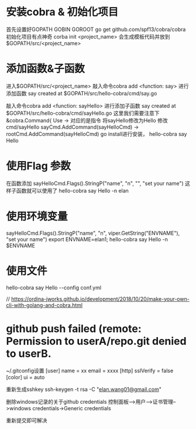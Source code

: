 # 安装cobra & 初始化项目
首先设置好GOPATH GOBIN GOROOT
go get github.com/spf13/cobra/cobra
初始化项目有点神奇
corba init <project_name>  会生成模板代码并放到$GOPATH/src/<project_name>

# 添加函数&子函数
进入$GOPATH/src/<project_name>
敲入命令cobra add <function: say>  进行添加函数
    say created at $GOPATH/src/hello-cobra/cmd/say.go

敲入命令cobra add <function: sayHello>  进行添加子函数
    say created at $GOPATH/src/hello-cobra/cmd/sayHello.go
这里我们需要注意下
&cobra.Command{
	Use  -> 对应的是指令  将sayHello修改为Hello
修改cmd/sayHello
sayCmd.AddCommand(sayHelloCmd) -> rootCmd.AddCommand(sayHelloCmd)
go install进行安装， hello-cobra say Hello

# 使用Flag 参数
在函数添加  sayHelloCmd.Flags().StringP("name", "n", "", "set your name")
这样子函数就可以使用了   hello-cobra say Hello -n elan

# 使用环境变量
sayHelloCmd.Flags().StringP("name", "n", viper.GetString("ENVNAME"), "set your name")
export ENVNAME=elan1; hello-cobra say Hello -n $ENVNAME


# 使用文件
hello-cobra say Hello --config conf.yml

// https://ordina-jworks.github.io/development/2018/10/20/make-your-own-cli-with-golang-and-cobra.html


#  github push failed (remote: Permission to userA/repo.git denied to userB.

~/.gitconfig设置
[user]
        name = xx
        email = xxxx
[http]
        sslVerify = false
[color]
        ui = auto

重新生成sshkey
ssh-keygen -t rsa -C "elan.wang01@gmail.com"

删除windows记录的关于github credentials
控制面板–>用户–>证书管理–>windows credentials->Generic credentials

重新提交即可解决



